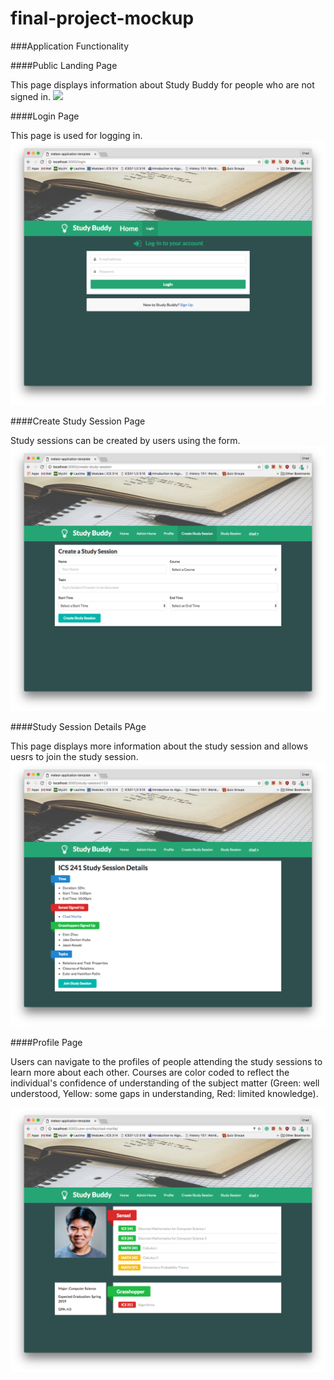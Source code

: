 # final-project-mockup

###Application Functionality

####Public Landing Page

This page displays information about Study Buddy for people who are not signed in.
<img class="ui fluid centered image" src="/doc/public-landing-page.png">


####Login Page

This page is used for logging in.
<img class="ui fluid centered image" src="/doc/login.png">


####Create Study Session Page

Study sessions can be created by users using the form.
<img class="ui fluid centered image" src="/doc/create-study-session.png">


####Study Session Details PAge

This page displays more information about the study session and allows uesrs to join the study session.
<img class="ui fluid centered image" src="/doc/study-session-details.png">


####Profile Page

Users can navigate to the profiles of people attending the study sessions to learn more about each other. Courses are color coded to reflect the individual's confidence of understanding of the subject matter (Green: well understood, Yellow: some gaps in understanding, Red: limited knowledge). 

<img class="ui fluid centered image" src="/doc/profile.png">